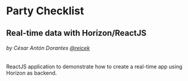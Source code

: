 # Party Checklist
## Real-time data with Horizon/ReactJS
###### by César Antón Dorantes <a href="https://twitter.com/reicek" target="_blank">@reicek</a>

ReactJS application to demonstrate how to create a real-time app using Horizon as backend.
